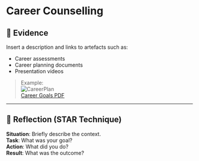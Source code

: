 # Career Counselling

## 📄 Evidence

Insert a description and links to artefacts such as:
- Career assessments
- Career planning documents
- Presentation videos

> Example:  
> ![CareerPlan](assets/images/career-plan.png)  
> [Career Goals PDF](assets/documents/career-goals.pdf)

---

## 💬 Reflection (STAR Technique)

**Situation**: Briefly describe the context.  
**Task**: What was your goal?  
**Action**: What did you do?  
**Result**: What was the outcome?

